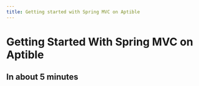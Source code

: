 ```yaml
---
title: Getting started with Spring MVC on Aptible
---
```


# Getting Started With Spring MVC on Aptible

## In about 5 minutes
